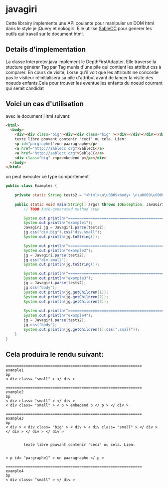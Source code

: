 # javagiri

Cette librairy implemente une API coulante pour manipuler un DOM html dans le style je jQuery et nokogiri. Elle utilise [SableCC](http://www.sablecc.org) pour generer les outils qui travail sur le document html.

## Details d'implementation
La classe Interpreter.java implement le DepthFirstAdapter. Elle traverse la stucture générer  Tag par Tag munis d'une pile qui contient les attribut css à comparer. En cours de visite, Lorse qu'il voit que les attributs ne concorde pas le visiteur réinitialisera sa pile d'attribut avant de lancer la visite des noeuds enfants.Cela pour  trouver les eventuelles enfants du noeud courrant qui serait candidat

## Voici un cas d'utilisation 
avec le document Html suivant:
``` html
<html>
  <body> 
    <div><div class="big"><div><div class="big" ></div></div></div></div>
    texte libre pouvant contenir "ceci" ou cela. Lien: 
    <p id="pargraphe1">un paaragraphe</p>
    <a href="http://sablecc.org">SableCC</a>
    <a href="http://sablecc.org">SableCC</a>
    <div class="big" ><p>embedend p</p></div>
  </body>
</html>
```

on peut executer ce type comportement
```Java
public class Examples {
	
	private static String tests2 = "<html>\n\u0009<body> \n\u0009\u0009<div><div class=\"big\"><div><div class=\"small\" ></div></div></div></div>\n\u0009\u0009texte libre pouvant contenir \"ceci\" ou cela. Lien: \n\u0009\u0009<p id=\"pargraphe1\">un paaragraphe</p>\n\u0009\u0009<a href=\"http://sablecc.org\">SableCC</a>\n\u0009\u0009\n\u0009\u0009<a href=\"http://sablecc.org\">SableCC</a>\n\u0009\u0009<div class=\"small\" ><p>embedend p</p></div>\n\u0009\u0009\n\u0009</body>\n</html>";
	
	public static void main(String[] args) throws IOException, JavaGiriException {
		// TODO Auto-generated method stub

		System.out.println("=============================================================");
		System.out.println("example1");
		Javagiri jg = Javagiri.parse(tests2);
		jg.css("div.big").css("div.small");
		System.out.println(jg.toString());

		System.out.println("=============================================================");
		System.out.println("example2");
		jg = Javagiri.parse(tests2);
		jg.css("div.small");
		System.out.println(jg.toString());

		System.out.println("=============================================================");
		System.out.println("example3");
		jg = Javagiri.parse(tests2);
		jg.css("body");
		System.out.println(jg.getChildren(1));
		System.out.println(jg.getChildren(2));
		System.out.println(jg.getChildren(3));
		
		System.out.println("=============================================================");
		System.out.println("example4");
		jg = Javagiri.parse(tests2);
		jg.css("body");
		System.out.println(jg.getChildren(1).css(".small"));
	}
}
```


## Cela produira le rendu suivant:
```
=============================================================
example1
bp
< div class= "small" > </ div > 

=============================================================
example2
bp
< div class= "small" > </ div > 
< div class= "small" > < p > embedend p </ p > </ div > 

=============================================================
example3
bp
< div > < div class= "big" > < div > < div class= "small" > </ div > </ div > </ div > </ div > 


		texte libre pouvant contenir "ceci" ou cela. Lien: 
		 

< p id= "pargraphe1" > un paaragraphe </ p > 

=============================================================
example4
bp
< div class= "small" > </ div > 
```
